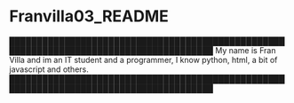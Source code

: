 # Franvilla03_README
███████████████████████████████████████████████████████████████████████████████████████
My name is Fran Villa and im an IT student and a programmer, I know python, html, a bit of javascript and others.
███████████████████████████████████████████████████████████████████████████████████████
